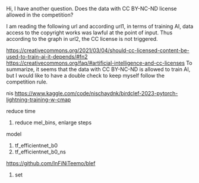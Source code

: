 Hi, I have another question. Does the data with CC BY-NC-ND license allowed in the competition?

I am reading the following url and according url1, in terms of training AI, data access to the copyright works was lawful at the point of input. Thus according to the graph in url2, the CC license is not triggered.

https://creativecommons.org/2021/03/04/should-cc-licensed-content-be-used-to-train-ai-it-depends/#fn2
https://creativecommons.org/faq/#artificial-intelligence-and-cc-licenses
To summarize, it seems that the data with CC BY-NC-ND is allowed to train AI, but I would like to have a double check to keep myself follow the competition rule.


nis
https://www.kaggle.com/code/nischaydnk/birdclef-2023-pytorch-lightning-training-w-cmap



reduce time
1. reduce mel_bins,  enlarge steps


model
1. tf_efficientnet_b0
2. tf_efficientnet_b0_ns


https://github.com/InFiNiTeemo/blef


1. set 